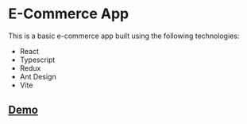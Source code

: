 # E-Commerce App

This is a basic e-commerce app built using the following technologies:

- React
- Typescript
- Redux
- Ant Design
- Vite

## [Demo](https://github.com/barisdevjs/tsx-small-projects/tree/main/redux-sample)
